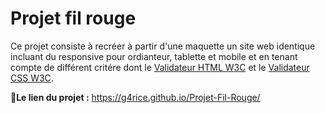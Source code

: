 
# **Projet fil rouge**

Ce projet consiste à recréer à partir d'une maquette un site web identique incluant du responsive pour ordianteur, tablette et mobile et en tenant compte de différent critére dont le  [Validateur HTML W3C](https://validator.w3.org/nu/?doc=https%3A%2F%2Fclement-lbs.me%2F) et le [Validateur CSS W3C](http://jigsaw.w3.org/css-validator/validator?lang=fr&profile=css3svg&uri=https%3A%2F%2Fclement-lbs.me%2F&usermedium=all&vextwarning=&warning=1
).

**📝Le lien du projet :** https://g4rice.github.io/Projet-Fil-Rouge/
